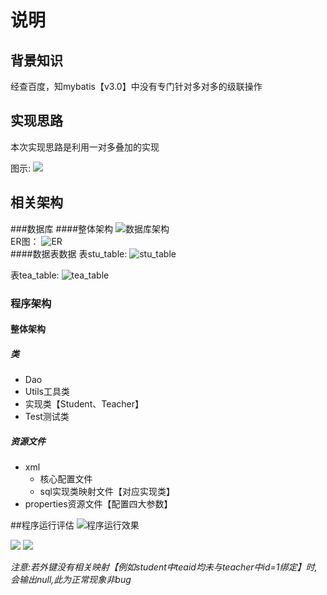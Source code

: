 # 说明
## 背景知识
经查百度，知mybatis【v3.0】中没有专门针对多对多的级联操作
## 实现思路
本次实现思路是利用一对多叠加的实现

图示:
![](E:\JavaEE\多表查询之多对多\explain_picture\多对多图示.png)

## 相关架构
###数据库
####整体架构
![数据库架构](E:\JavaEE\多表查询之多对多\explain_picture\数据库架构.png "数据库架构")<br/>
ER图：
![ER](E:\JavaEE\多表查询之多对多\explain_picture\ER图.png "ER")<br/>
####数据表数据
表stu_table:
![stu_table](E:\JavaEE\多表查询之多对多\explain_picture\stu_table.png "stu_table")

表tea_table:
![tea_table](E:\JavaEE\多表查询之多对多\explain_picture\tea_table.png "tea_table")

### 程序架构
#### 整体架构
##### 类
+ Dao
+ Utils工具类
+ 实现类【Student、Teacher】
+ Test测试类

##### 资源文件
+ xml
  + 核心配置文件
  + sql实现类映射文件【对应实现类】
+ properties资源文件【配置四大参数】

##程序运行评估
![程序运行效果](E:\JavaEE\多表查询之多对多\explain_picture\程序运行截图.png)

![](E:\JavaEE\多表查询之多对多\explain_picture\stu_table运行结果.png)
![](E:\JavaEE\多表查询之多对多\explain_picture\tea_table运行结果.png)

_注意:若外键没有相关映射【例如student中teaid均未与teacher中id=1绑定】时,会输出null,此为正常现象非bug_